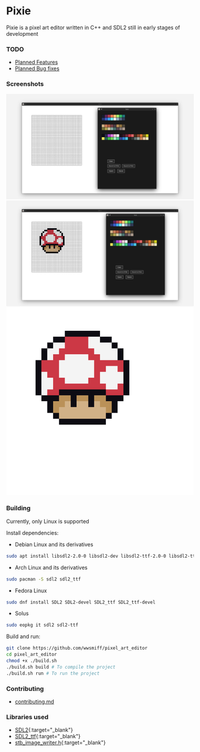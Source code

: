 # Pixie

Pixie is a pixel art editor written in C++ and SDL2 still in early stages of development

### TODO
- [Planned Features](planned_features.md)
- [Planned Bug fixes](planned_bugfixes.md)

### Screenshots
![](Screenshots/plain.png)
![](Screenshots/super_mushroom_in_editor.png)
![](Screenshots/super_mushroom.png)

### Building
Currently, only Linux is supported

Install dependencies:
- Debian Linux and its derivatives
```bash
sudo apt install libsdl2-2.0-0 libsdl2-dev libsdl2-ttf-2.0-0 libsdl2-ttf-dev
```
- Arch Linux and its derivatives
```bash
sudo pacman -S sdl2 sdl2_ttf
```
- Fedora Linux
```bash
sudo dnf install SDL2 SDL2-devel SDL2_ttf SDL2_ttf-devel
```
- Solus
```bash
sudo eopkg it sdl2 sdl2-ttf
```

Build and run:
```bash
git clone https://github.com/wwsmiff/pixel_art_editor
cd pixel_art_editor
chmod +x ./build.sh
./build.sh build # To compile the project
./build.sh run # To run the project
```

### Contributing
 - [contributing.md](contributing.md)

### Libraries used
 - [SDL2](http://libsdl.org/){:target="_blank"}
 - [SDL2_ttf](https://wiki.libsdl.org/SDL2_ttf/FrontPage){:target="_blank"}
 - [stb_image_writer.h](https://github.com/nothings/stb/blob/master/stb_image_write.h){:target="_blank"}
